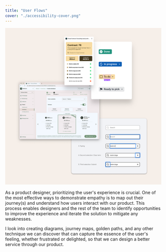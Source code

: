 ```yaml
---
title: "User Flows"
cover: "./accessibility-cover.png"
---
```

![Compilation of web interface screenshots depitcting outputs from tools that evaluate color contrast, simulate color blindness, and keyboard interaction sequence on a web input](./accessibility.png)

As a product designer, prioritizing the user's experience is crucial. One of the most effective ways to demonstrate empathy is to map out their journey(s) and understand how users interact with our product. This process enables designers and the rest of the team to identify opportunities to improve the experience and iterate the solution to mitigate any weaknesses.

I look into creating diagrams, journey maps, golden paths, and any other technique we can discover that can capture the essence of the user's feeling, whether frustrated or delighted, so that we can design a better service through our product.
